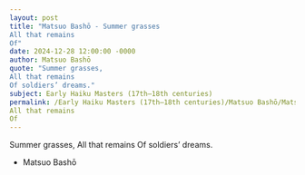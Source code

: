 ```yaml
---
layout: post
title: "Matsuo Bashō - Summer grasses
All that remains
Of"
date: 2024-12-28 12:00:00 -0000
author: Matsuo Bashō
quote: "Summer grasses,
All that remains
Of soldiers’ dreams."
subject: Early Haiku Masters (17th–18th centuries)
permalink: /Early Haiku Masters (17th–18th centuries)/Matsuo Bashō/Matsuo Bashō - Summer grasses
All that remains
Of
---
```


Summer grasses,
All that remains
Of soldiers’ dreams.

- Matsuo Bashō
